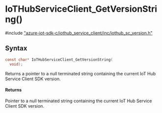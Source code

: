 # IoTHubServiceClient_GetVersionString()

\#include ["azure-iot-sdk-c/iothub_service_client/inc/iothub_sc_version.h"](../iot-c-ref-iothub-sc-version-h.md)  

## Syntax

```C
const char* IoTHubServiceClient_GetVersionString(
  void);

```

Returns a pointer to a null terminated string containing the current IoT Hub Service Client SDK version.

#### Returns
Pointer to a null terminated string containing the current IoT Hub Service Client SDK version.

